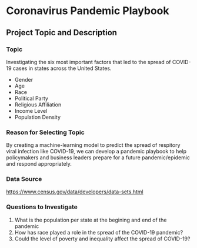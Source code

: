 # Coronavirus Pandemic Playbook

## Project Topic and Description

### Topic

Investigating the six most important factors that led to the spread of COVID-19 cases in states across the United States.
* Gender
* Age
* Race
* Political Party
* Religious Affiliation
* Income Level
* Population Density

### Reason for Selecting Topic

By creating a machine-learning model to predict the spread of respitory viral infection like COVID-19, we can develop a pandemic playbook to help policymakers and business leaders prepare for a future pandemic/epidemic and respond appropriately.  

### Data Source
https://www.census.gov/data/developers/data-sets.html

### Questions to Investigate

1. What is the population per state at the begining and end of the pandemic
2. How has race played a role in the spread of the COVID-19 pandemic?
3. Could the level of poverty and inequality affect the spread of COVID-19? 
